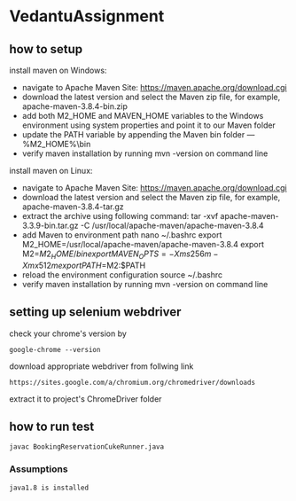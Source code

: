 # VedantuAssignment

## how to setup

install maven on Windows:
- navigate to Apache Maven Site: https://maven.apache.org/download.cgi
- download the latest version and select the Maven zip file, for example, apache-maven-3.8.4-bin.zip
- add both M2_HOME and MAVEN_HOME variables to the Windows environment using system properties and point it to our Maven folder
- update the PATH variable by appending the Maven bin folder — %M2_HOME%\bin
- verify maven installation by running mvn -version on command line

install maven on Linux:
- navigate to Apache Maven Site: https://maven.apache.org/download.cgi
- download the latest version and select the Maven zip file, for example, apache-maven-3.8.4-tar.gz
- extract the archive using following command:
  tar -xvf apache-maven-3.3.9-bin.tar.gz -C /usr/local/apache-maven/apache-maven-3.8.4
- add Maven to environment path
  nano ~/.bashrc
  export M2_HOME=/usr/local/apache-maven/apache-maven-3.8.4
  export M2=$M2_HOME/bin
  export MAVEN_OPTS=-Xms256m -Xmx512m
  export PATH=$M2:$PATH
- reload the environment configuration
  source ~/.bashrc
- verify maven installation by running mvn -version on command line


## setting up selenium webdriver

check your chrome's version by

`google-chrome --version`

download appropriate webdriver from follwing link

`https://sites.google.com/a/chromium.org/chromedriver/downloads`

extract it to project's ChromeDriver folder 

## how to run test

`javac BookingReservationCukeRunner.java`

### Assumptions
`java1.8 is installed`
